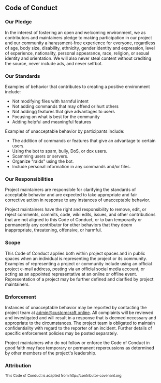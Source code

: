 ## Code of Conduct

### Our Pledge

In the interest of fostering an open and welcoming environment, we as
contributors and maintainers pledge to making participation in our project and
our community a harassment-free experience for everyone, regardless of age, body
size, disability, ethnicity, gender identity and expression, level of experience,
nationality, personal appearance, race, religion, or sexual identity and
orientation. We will also never steal content without crediting the source,
never include ads, and never selfbot.

### Our Standards

Examples of behavior that contributes to creating a positive environment
include:

* Not modifying files with harmful intent
* Not adding commands that may offend or hurt others
* Not addingg features that give advantages to users
* Focusing on what is best for the community
* Adding helpful and meaningful features

Examples of unacceptable behavior by participants include:

* The addition of commands or features that give an advantage to certain users.
* Using the bot to spam, bully, DoS, or dox users.
* Scamming users or servers.
* Organize "raids" using the bot.
* Include personal information in any commands and/or files.

### Our Responsibilities

Project maintainers are responsible for clarifying the standards of acceptable
behavior and are expected to take appropriate and fair corrective action in
response to any instances of unacceptable behavior.

Project maintainers have the right and responsibility to remove, edit, or
reject comments, commits, code, wiki edits, issues, and other contributions
that are not aligned to this Code of Conduct, or to ban temporarily or
permanently any contributor for other behaviors that they deem inappropriate,
threatening, offensive, or harmful.

### Scope

This Code of Conduct applies both within project spaces and in public spaces
when an individual is representing the project or its community. Examples of
representing a project or community include using an official project e-mail
address, posting via an official social media account, or acting as an appointed
representative at an online or offline event. Representation of a project may be
further defined and clarified by project maintainers.

### Enforcement

Instances of unacceptable behavior may be reported 
by contacting the project team at admin@customcraft.online. All
complaints will be reviewed and investigated and will result in a response that
is deemed necessary and appropriate to the circumstances. The project team is
obligated to maintain confidentiality with regard to the reporter of an incident.
Further details of specific enforcement policies may be posted separately.

Project maintainers who do not follow or enforce the Code of Conduct in good
faith may face temporary or permanent repercussions as determined by other
members of the project's leadership.

### Attribution
<sub>
This Code of Conduct is adapted from http://contributor-covenant.org
</sub>
